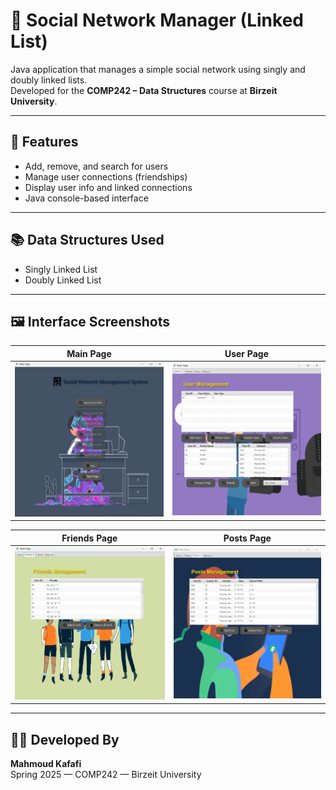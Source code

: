# 👥 Social Network Manager (Linked List)

Java application that manages a simple social network using singly and doubly linked lists.  
Developed for the **COMP242 – Data Structures** course at **Birzeit University**.

---

## 🚀 Features
- Add, remove, and search for users
- Manage user connections (friendships)
- Display user info and linked connections
- Java console-based interface

---

## 📚 Data Structures Used
- Singly Linked List
- Doubly Linked List

---

## 🖼️ Interface Screenshots

| Main Page | User Page |
|-----------|-----------|
| <img src="./assets/Main_page.png" width="300"/> | <img src="./assets/User_Page.png" width="300"/> |

| Friends Page | Posts Page |
|--------------|------------|
| <img src="./assets/Friends_Page.png" width="300"/> | <img src="./assets/Posts_Page.png" width="300"/> |

---

## 👨‍💻 Developed By
**Mahmoud Kafafi**  
Spring 2025 — COMP242 — Birzeit University
